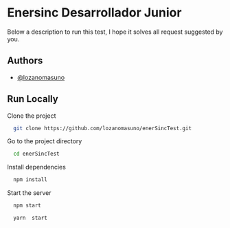 
# Enersinc Desarrollador Junior

Below a description to run this test, I hope it solves all request suggested by you.

## Authors

- [@lozanomasuno](https://github.com/lozanomasuno)


## Run Locally

Clone the project

```bash
  git clone https://github.com/lozanomasuno/enerSincTest.git
```

Go to the project directory

```bash
  cd enerSincTest
```

Install dependencies

```bash
  npm install
```

Start the server

```bash
  npm start 
```
```bash
  yarn  start 
```


